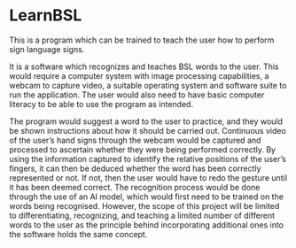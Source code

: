 # LearnBSL
This is a program which can be trained to teach the user how to perform sign language signs.

It is a software which recognizes and teaches BSL words to the user. This would require a computer system with image processing capabilities, a webcam to capture video, a suitable operating system and software suite to run the application. The user would also need to have basic computer literacy to be able to use the program as intended.

The program would suggest a word to the user to practice, and they would be shown instructions about how it should be carried out. Continuous video of the user’s hand signs through the webcam would be captured and processed to ascertain whether they were being performed correctly. By using the information captured to identify the relative positions of the user’s fingers, it can then be deduced whether the word has been correctly represented or not. If not, then the user would have to redo the gesture until it has been deemed correct. The recognition process would be done through the use of an AI model, which would first need to be trained on the words being recognised. However, the scope of this project will be limited to differentiating, recognizing, and teaching a limited number of different words to the user as the principle behind incorporating additional ones into the software holds the same concept.
